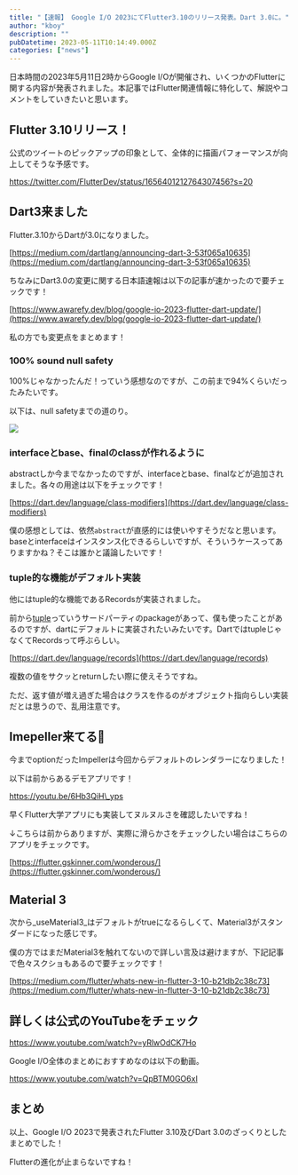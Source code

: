 ```yaml
---
title: "【速報】 Google I/O 2023にてFlutter3.10のリリース発表。Dart 3.0に。"
author: "kboy"
description: ""
pubDatetime: 2023-05-11T10:14:49.000Z
categories: ["news"]
---
```


日本時間の2023年5月11日2時からGoogle I/Oが開催され、いくつかのFlutterに関する内容が発表されました。本記事ではFlutter関連情報に特化して、解説やコメントをしていきたいと思います。

## Flutter 3.10リリース！

公式のツイートのピックアップの印象として、全体的に描画パフォーマンスが向上してそうな予感です。

https://twitter.com/FlutterDev/status/1656401212764307456?s=20

## Dart3来ました

Flutter.3.10からDartが3.0になりました。

[https://medium.com/dartlang/announcing-dart-3-53f065a10635](https://medium.com/dartlang/announcing-dart-3-53f065a10635)

ちなみにDart3.0の変更に関する日本語速報は以下の記事が速かったので要チェックです！

[https://www.awarefy.dev/blog/google-io-2023-flutter-dart-update/](https://www.awarefy.dev/blog/google-io-2023-flutter-dart-update/)

私の方でも変更点をまとめます！

### 100% sound null safety

100%じゃなかったんだ！っていう感想なのですが、この前まで94%くらいだったみたいです。

以下は、null safetyまでの道のり。

![](https://miro.medium.com/v2/resize:fit:1400/format:webp/1*KPbxBAjFYPCSk2OqwjKs7A.png)

### interfaceとbase、finalのclassが作れるように

abstractしか今までなかったのですが、interfaceとbase、finalなどが追加されました。各々の用途は以下をチェックです！

[https://dart.dev/language/class-modifiers](https://dart.dev/language/class-modifiers)

僕の感想としては、依然`abstract`が直感的には使いやすそうだなと思います。baseとinterfaceはインスタンス化できるらしいですが、そういうケースってありますかね？そこは誰かと議論したいです！

### tuple的な機能がデフォルト実装

他にはtuple的な機能であるRecordsが実装されました。

前から[tuple](https://pub.dev/packages/tuple)っていうサードパーティのpackageがあって、僕も使ったことがあるのですが、dartにデフォルトに実装されたいみたいです。DartではtupleじゃなくてRecordsって呼ぶらしい。

[https://dart.dev/language/records](https://dart.dev/language/records)

複数の値をサクッとreturnしたい際に使えそうですね。

ただ、返す値が増え過ぎた場合はクラスを作るのがオブジェクト指向らしい実装だとは思うので、乱用注意です。

## Imepeller来てる👀

今までoptionだったImpellerは今回からデフォルトのレンダラーになりました！

以下は前からあるデモアプリです！

https://youtu.be/6Hb3QiH\_yps

早くFlutter大学アプリにも実装してヌルヌルさを確認したいですね！

↓こちらは前からありますが、実際に滑らかさをチェックしたい場合はこちらのアプリをチェックです。

[https://flutter.gskinner.com/wonderous/](https://flutter.gskinner.com/wonderous/)

## Material 3

次から_useMaterial3_はデフォルトがtrueになるらしくて、Material3がスタンダードになった感じです。

僕の方ではまだMaterial3を触れてないので詳しい言及は避けますが、下記記事で色々スクショもあるので要チェックです！

[https://medium.com/flutter/whats-new-in-flutter-3-10-b21db2c38c73](https://medium.com/flutter/whats-new-in-flutter-3-10-b21db2c38c73)

## 詳しくは公式のYouTubeをチェック

https://www.youtube.com/watch?v=yRlwOdCK7Ho

Google I/O全体のまとめにおすすめなのは以下の動画。

https://www.youtube.com/watch?v=QpBTM0GO6xI

## まとめ

以上、Google I/O 2023で発表されたFlutter 3.10及びDart 3.0のざっくりとしたまとめでした！

Flutterの進化が止まらないですね！